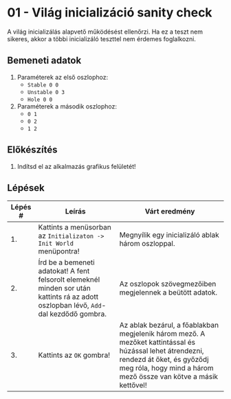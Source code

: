 # 01 - Világ inicializáció sanity check

A világ inicializálás alapvető működésést ellenőrzi. Ha ez a teszt nem sikeres,
akkor a többi inicializáló teszttel nem érdemes foglalkozni.

## Bemeneti adatok

1. Paraméterek az első oszlophoz:
    * `Stable 0 0`
    * `Unstable 0 3`
    * `Hole 0 0`
2. Paraméterek a második oszlophoz:
    * `0 1`
    * `0 2`
    * `1 2`

## Előkészítés

1. Indítsd el az alkalmazás grafikus felületét!

## Lépések

| Lépés # | Leírás | Várt eredmény |
| ------- | ------ | ------------- |
| 1. | Kattints a menüsorban az `Initializaton -> Init World` menüpontra! | Megnyílik egy inicializáló ablak három oszloppal. |
| 2. | Írd be a bemeneti adatokat! A fent felsorolt elemeknél minden sor után kattints rá az adott oszlopban lévő, `Add`-dal kezdődő gombra. | Az oszlopok szövegmezőiben megjelennek a beütött adatok. |
| 3. | Kattints az `OK` gombra! | Az ablak bezárul, a főablakban megjelenik három mező. A mezőket kattintással és húzással lehet átrendezni, rendezd át őket, és győződj meg róla, hogy mind a három mező össze van kötve a másik kettővel! |
